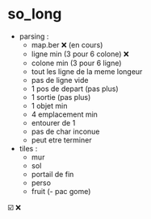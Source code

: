 # so_long
 - parsing :
     - map.ber ❌ (en cours)
     - ligne min (3 pour 6 colone) ❌ 
     - colone min (3 pour 6 ligne)
     - tout les ligne de la meme longeur
     - pas de ligne vide
     - 1 pos de depart (pas plus)
     - 1 sortie (pas plus)
     - 1 objet min
     - 4 emplacement min
     - entourer de 1
     - pas de char inconue
     - peut etre terminer
  - tiles :
     - mur
     - sol
     - portail de fin
     - perso
     - fruit
    (- pac gome)

☑️ ❌
